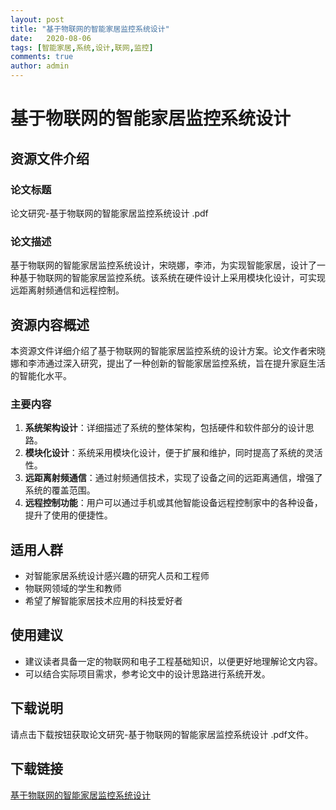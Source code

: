 ```yaml
---
layout: post
title: "基于物联网的智能家居监控系统设计"
date:   2020-08-06
tags: [智能家居,系统,设计,联网,监控]
comments: true
author: admin
---
```

# 基于物联网的智能家居监控系统设计

## 资源文件介绍

### 论文标题
论文研究-基于物联网的智能家居监控系统设计 .pdf

### 论文描述
基于物联网的智能家居监控系统设计，宋晓娜，李沛，为实现智能家居，设计了一种基于物联网的智能家居监控系统。该系统在硬件设计上采用模块化设计，可实现远距离射频通信和远程控制。

## 资源内容概述

本资源文件详细介绍了基于物联网的智能家居监控系统的设计方案。论文作者宋晓娜和李沛通过深入研究，提出了一种创新的智能家居监控系统，旨在提升家庭生活的智能化水平。

### 主要内容
1. **系统架构设计**：详细描述了系统的整体架构，包括硬件和软件部分的设计思路。
2. **模块化设计**：系统采用模块化设计，便于扩展和维护，同时提高了系统的灵活性。
3. **远距离射频通信**：通过射频通信技术，实现了设备之间的远距离通信，增强了系统的覆盖范围。
4. **远程控制功能**：用户可以通过手机或其他智能设备远程控制家中的各种设备，提升了使用的便捷性。

## 适用人群

- 对智能家居系统设计感兴趣的研究人员和工程师
- 物联网领域的学生和教师
- 希望了解智能家居技术应用的科技爱好者

## 使用建议

- 建议读者具备一定的物联网和电子工程基础知识，以便更好地理解论文内容。
- 可以结合实际项目需求，参考论文中的设计思路进行系统开发。

## 下载说明

请点击下载按钮获取论文研究-基于物联网的智能家居监控系统设计 .pdf文件。

## 下载链接

[基于物联网的智能家居监控系统设计](https://pan.quark.cn/s/8d6653592084)